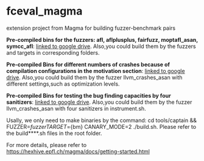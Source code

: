 # fceval_magma
extension project from Magma for building fuzzer-benchmark pairs

**Pre-compiled bins for the fuzzers: afl, aflplusplus, fairfuzz, moptafl_asan, symcc_afl**: [linked to google drive](https://drive.google.com/file/d/155kaNliBDyH4ARykX9if0gIDpepbYJox/view?usp=sharing). Also,you could build them by the fuzzers and targets in corresponding folders.

**Pre-compiled Bins for different numbers of crashes because of compilation configurations in the motivation section**: [linked to google drive](https://drive.google.com/file/d/1CmZ2AcbmhgkXqi46f5pFzEbX9FHTjKoX/view?usp=sharing). Also,you could build them by the fuzzer llvm_crashes_asan with different settings,such as optimization levels. 

**Pre-compiled Bins for testing the bug finding capacities by four sanitizers**: [linked to google drive](https://drive.google.com/file/d/1DSEUm8uIwvi6hTQx7yHPyAW2Sb4Fkr4U/view?usp=sharing). Also,you could build them by the fuzzer llvm_crashes_asan with four sanitizers in instrument.sh.

Usally, we only need to make binaries by the command: cd tools/captain && FUZZER=${fuzzer} TARGET=${bm} CANARY_MODE=2 ./build.sh. Please refer to the build****.sh files in the root folder.

For more details, please refer to https://hexhive.epfl.ch/magma/docs/getting-started.html
